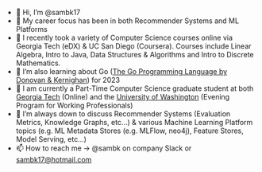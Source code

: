 - 👋 Hi, I’m @sambk17
- 👀 My career focus has been in both Recommender Systems and ML Platforms
- 🌱 I recently took a variety of Computer Science courses online via Georgia Tech (eDX) & UC San Diego (Coursera).  Courses include Linear Algebra, Intro to Java, Data Structures & Algorithms and Intro to Discrete Mathematics.
- 🌱 I’m also learning about Go ([The Go Programming Language by Donovan & Kernighan](gopl.io)) for 2023
- 🌱 I am currently a Part-Time Computer Science graduate student at both [Georgia Tech](https://omscs.gatech.edu/home) (Online) and the [University of Washington](https://www.cs.washington.edu/academics/pmp) (Evening Program for Working Professionals)
- 💞️ I’m always down to discuss Recommender Systems (Evaluation Metrics, Knowledge Graphs, etc...) & various Machine Learning Platform topics (e.g. ML Metadata Stores (e.g. MLFlow, neo4j), Feature Stores, Model Serving, etc...)
- 📫 How to reach me -> @sambk on company Slack or sambk17@hotmail.com

<!---
sambk17/sambk17 is a ✨ special ✨ repository because its `README.md` (this file) appears on your GitHub profile.
You can click the Preview link to take a look at your changes.
--->
